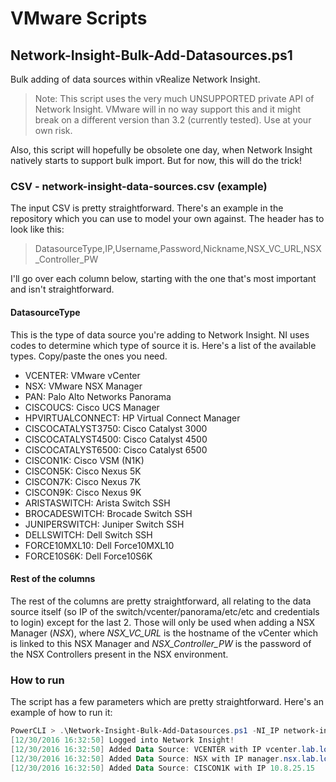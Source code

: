 # VMware Scripts
## Network-Insight-Bulk-Add-Datasources.ps1
Bulk adding of data sources within vRealize Network Insight. 

> Note: This script uses the very much UNSUPPORTED private API of Network Insight. VMware will in no way support this and it might break on a different version than 3.2 (currently tested). Use at your own risk.

Also, this script will hopefully be obsolete one day, when Network Insight natively starts to support bulk import. But for now, this will do the trick!

### CSV - network-insight-data-sources.csv (example)

The input CSV is pretty straightforward. There's an example in the repository which you can use to model your own against. The header has to look like this:

> DatasourceType,IP,Username,Password,Nickname,NSX_VC_URL,NSX_Controller_PW

I'll go over each column below, starting with the one that's most important and isn't straightforward.

#### DatasourceType
This is the type of data source you're adding to Network Insight. NI uses codes to determine which type of source it is. Here's a list of the available types. Copy/paste the ones you need.
- VCENTER: VMware vCenter
- NSX: VMware NSX Manager
- PAN: Palo Alto Networks Panorama 
- CISCOUCS: Cisco UCS Manager
- HPVIRTUALCONNECT: HP Virtual Connect Manager 
- CISCOCATALYST3750: Cisco Catalyst 3000
- CISCOCATALYST4500: Cisco Catalyst 4500
- CISCOCATALYST6500: Cisco Catalyst 6500
- CISCON1K: Cisco VSM (N1K)
- CISCON5K: Cisco Nexus 5K
- CISCON7K: Cisco Nexus 7K
- CISCON9K: Cisco Nexus 9K
- ARISTASWITCH: Arista Switch SSH
- BROCADESWITCH: Brocade Switch SSH
- JUNIPERSWITCH: Juniper Switch SSH
- DELLSWITCH: Dell Switch SSH
- FORCE10MXL10: Dell Force10MXL10
- FORCE10S6K: Dell Force10S6K

#### Rest of the columns
The rest of the columns are pretty straightforward, all relating to the data source itself (so IP of the switch/vcenter/panorama/etc/etc and credentials to login) except for the last 2. Those will only be used when adding a NSX Manager (*NSX*), where *NSX_VC_URL* is the hostname of the vCenter which is linked to this NSX Manager and *NSX_Controller_PW* is the password of the NSX Controllers present in the NSX environment.

### How to run

The script has a few parameters which are pretty straightforward. Here's an example of how to run it:

```powershell
PowerCLI > .\Network-Insight-Bulk-Add-Datasources.ps1 -NI_IP network-insight.lab -NI_Username 'admin@local' -NI_Password admin -DatasourcesCSV .\network-insight-data-sources.csv
[12/30/2016 16:32:50] Logged into Network Insight!
[12/30/2016 16:32:50] Added Data Source: VCENTER with IP vcenter.lab.lostdomain.local
[12/30/2016 16:32:50] Added Data Source: NSX with IP manager.nsx.lab.lostdomain.local
[12/30/2016 16:32:50] Added Data Source: CISCON1K with IP 10.8.25.15
```
